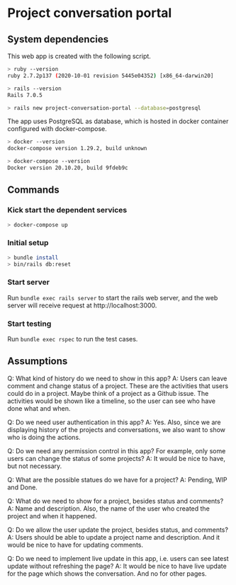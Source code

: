 # Project conversation portal

## System dependencies

This web app is created with the following script.

```sh
> ruby --version
ruby 2.7.2p137 (2020-10-01 revision 5445e04352) [x86_64-darwin20]

> rails --version
Rails 7.0.5

> rails new project-conversation-portal --database=postgresql
```

The app uses PostgreSQL as database, which is hosted in docker container configured with docker-compose.

```sh
> docker --version
docker-compose version 1.29.2, build unknown

> docker-compose --version
Docker version 20.10.20, build 9fdeb9c
```

## Commands

### Kick start the dependent services

```sh
> docker-compose up
```

### Initial setup

```sh
> bundle install
> bin/rails db:reset
```

### Start server

Run `bundle exec rails server` to start the rails web server, and the web server will receive request at http://localhost:3000.

### Start testing

Run `bundle exec rspec` to run the test cases.

## Assumptions

Q: What kind of history do we need to show in this app?
A: Users can leave comment and change status of a project. These are the activities that users could do in a project. Maybe think of a project as a Github issue. The activities would be shown like a timeline, so the user can see who have done what and when.

Q: Do we need user authentication in this app?
A: Yes. Also, since we are displaying history of the projects and conversations, we also want to show who is doing the actions.

Q: Do we need any permission control in this app? For example, only some users can change the status of some projects?
A: It would be nice to have, but not necessary.

Q: What are the possible statues do we have for a project?
A: Pending, WIP and Done.

Q: What do we need to show for a project, besides status and comments?
A: Name and description. Also, the name of the user who created the project and when it happened.

Q: Do we allow the user update the project, besides status, and comments?
A: Users should be able to update a project name and description. And it would be nice to have for updating comments.

Q: Do we need to implement live update in this app, i.e. users can see latest update without refreshing the page?
A: It would be nice to have live update for the page which shows the conversation. And no for other pages.
